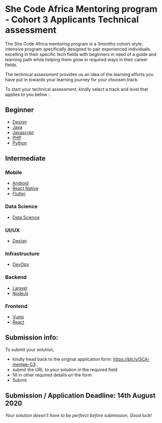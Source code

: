 # She Code Africa Mentoring program - Cohort 3 Applicants Technical assessment
The She Code Africa mentoring program is a 3months cohort-style, intensive program specifically designed to pair experienced individuals excelling in their specific tech fields with beginners in need of a guide and learning path while helping them grow in required ways in their career fields.

The technical assessment provides us an idea of the learning efforts you have put in towards your learning journey for your choosen track.

To start your technical assessment, kindly select a track and level that applies to you below : 

## Beginner
- [Design](beginner/design.md)
- [Java](beginner/java.md)
- [Javascript](beginner/javascript.md)
- [PHP](beginner/php.md)
- [Python](beginner/python.md)
  
## Intermediate

### Mobile
- [Android](intermediate/android.md)
- [React Native](intermediate/reactnative.md)
- [Flutter](intermediate/flutter.md)

### Data Science
- [Data Science](intermediate/datasci.md)

### UI/UX
- [Design](intermediate/design.md)

### Infrastructure
- [DevOps](intermediate/devops.md)

### Backend
- [Laravel](intermediate/laravel.md)
- [NodeJs](intermediate/nodejs.md)

### Frontend
- [Vuejs](intermediate/vue.md)
- [React](intermediate/react.md)

## Submission info:
To submit your solution, 
- kindly head back to the original application form: https://bit.ly/SCA-mentee-C3 ,
- submit the URL to your solution in the required field
- fill in other required details on the form
- Submit

## Submission / Application Deadline: 14th August 2020

*Your solution doesn't have to be perferct before submission, Good luck!*
